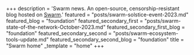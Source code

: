 +++
description = 'Swarm news. An open-source, censorship-resistant blog hosted on [Swarm](https://www.ethswarm.org/ "Swarm").'
featured = "posts/swarm-solstice-event-2023.md"
featured_blog = "foundation"
featured_secondary_first = "posts/swarm-state-of-the-network-October-2023.md"
featured_secondary_first_blog = "foundation"
featured_secondary_second = "posts/swarm-ecosystem-tools-update.md"
featured_secondary_second_blog = "foundation"
title = "Swarm home"
_template = "home"
+++

